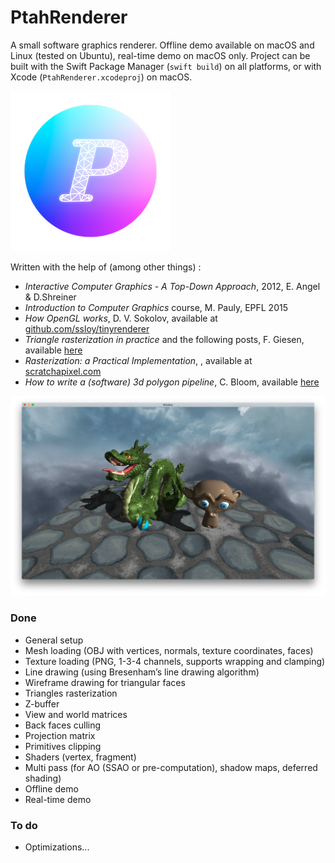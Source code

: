 # PtahRenderer

A small software graphics renderer. Offline demo available on macOS and Linux (tested on Ubuntu), real-time demo on macOS only.
Project can be built with the Swift Package Manager (`swift build`) on all platforms, or with Xcode (`PtahRenderer.xcodeproj`) on macOS.

![](images/icon.png)

Written with the help of (among other things) :

- *Interactive Computer Graphics - A Top-Down Approach*, 2012, E. Angel & D.Shreiner
- *Introduction to Computer Graphics* course, M. Pauly, EPFL 2015
- *How OpenGL works*, D. V. Sokolov, available at [github.com/ssloy/tinyrenderer](https://github.com/ssloy/tinyrenderer/wiki)
- *Triangle rasterization in practice* and the following posts, F. Giesen, available [here](https://fgiesen.wordpress.com/2013/02/08/triangle-rasterization-in-practice/)
- *Rasterization: a Practical Implementation*, , available at [scratchapixel.com](https://www.scratchapixel.com/lessons/3d-basic-rendering/rasterization-practical-implementation/overview-rasterization-algorithm)
- *How to write a (software) 3d polygon pipeline*, C. Bloom, available [here](http://www.cbloom.com/3d/techdocs/pipeline.txt)


![Image produced with the software renderer](images/header.png)

### Done
* General setup
* Mesh loading (OBJ with vertices, normals, texture coordinates, faces)
* Texture loading (PNG, 1-3-4 channels, supports wrapping and clamping)
* Line drawing (using Bresenham’s line drawing algorithm)
* Wireframe drawing for triangular faces
* Triangles rasterization
* Z-buffer
* View and world matrices
* Back faces culling
* Projection matrix
* Primitives clipping
* Shaders (vertex, fragment)
* Multi pass (for AO (SSAO or pre-computation), shadow maps, deferred shading)
* Offline demo
* Real-time demo



### To do
* Optimizations...
